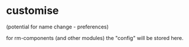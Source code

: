 # customise
(potential for name change - preferences)

for rm-components (and other modules) the "config" will be stored here.